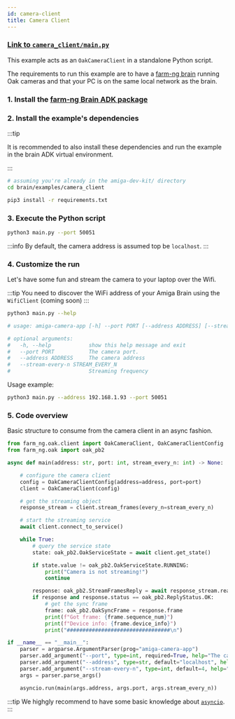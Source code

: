 ```yaml
---
id: camera-client
title: Camera Client
---
```


### [Link to `camera_client/main.py`](https://github.com/farm-ng/amiga-brain-api/blob/main/py/examples/camera_client/main.py)

This example acts as an `OakCameraClient` in a standalone Python script.

The requirements to run this example are to have a [farm-ng brain](/docs/brain/) running Oak cameras and that your PC is on the same local network as the brain.

### 1. Install the [farm-ng Brain ADK package](/docs/brain/brain-install)

### 2. Install the example's dependencies

:::tip

It is recommended to also install these dependencies and run the example in the brain ADK virtual environment.

:::

```bash
# assuming you're already in the amiga-dev-kit/ directory
cd brain/examples/camera_client
```
```bash
pip3 install -r requirements.txt
```

### 3. Execute the Python script

```bash
python3 main.py --port 50051
```

:::info
By default, the camera address is assumed top be `localhost`.
:::

### 4. Customize the run

Let's have some fun and stream the camera to your laptop over the Wifi.

:::tip
You need to discover the WiFi address of your Amiga Brain using the `WifiClient` (coming soon)
:::

```bash
python3 main.py --help

# usage: amiga-camera-app [-h] --port PORT [--address ADDRESS] [--stream-every-n STREAM_EVERY_N]

# optional arguments:
#   -h, --help            show this help message and exit
#   --port PORT           The camera port.
#   --address ADDRESS     The camera address
#   --stream-every-n STREAM_EVERY_N
#                         Streaming frequency
```
Usage example:

```bash
python3 main.py --address 192.168.1.93 --port 50051
```

### 5. Code overview

Basic structure to consume from the camera client in an async fashion.

```python
from farm_ng.oak.client import OakCameraClient, OakCameraClientConfig
from farm_ng.oak import oak_pb2

async def main(address: str, port: int, stream_every_n: int) -> None:

    # configure the camera client
    config = OakCameraClientConfig(address=address, port=port)
    client = OakCameraClient(config)

    # get the streaming object
    response_stream = client.stream_frames(every_n=stream_every_n)

    # start the streaming service
    await client.connect_to_service()

    while True:
        # query the service state
        state: oak_pb2.OakServiceState = await client.get_state()

        if state.value != oak_pb2.OakServiceState.RUNNING:
            print("Camera is not streaming!")
            continue

        response: oak_pb2.StreamFramesReply = await response_stream.read()
        if response and response.status == oak_pb2.ReplyStatus.OK:
            # get the sync frame
            frame: oak_pb2.OakSyncFrame = response.frame
            print(f"Got frame: {frame.sequence_num}")
            print(f"Device info: {frame.device_info}")
            print("#################################\n")

if __name__ == "__main__":
    parser = argparse.ArgumentParser(prog="amiga-camera-app")
    parser.add_argument("--port", type=int, required=True, help="The camera port.")
    parser.add_argument("--address", type=str, default="localhost", help="The camera address")
    parser.add_argument("--stream-every-n", type=int, default=4, help="Streaming frequency")
    args = parser.parse_args()

    asyncio.run(main(args.address, args.port, args.stream_every_n))
```
:::tip
We highgly recommend to have some basic knowledge about [`asyncio`](https://docs.python.org/3/library/asyncio.html).
:::

